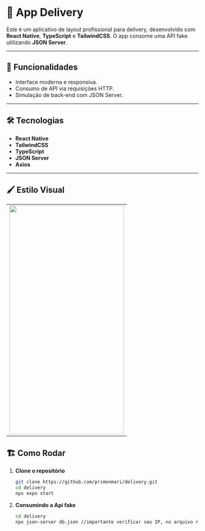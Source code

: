 # 📱 **App Delivery**

Este é um aplicativo de layout profissional para delivery, desenvolvido com **React Native**, **TypeScript** e **TailwindCSS**. O app consome uma API fake utilizando **JSON Server**.

---

## 🚀 **Funcionalidades**

- Interface moderna e responsiva.
- Consumo de API via requisições HTTP.
- Simulação de back-end com JSON Server.

---

## 🛠️ **Tecnologias**

- **React Native**
- **TailwindCSS**
- **TypeScript**
- **JSON Server**
- **Axios**

---
## 🖌️ Estilo Visual

<table align="center">
  <tr>
    <td>
      <img src="./assets/videos/video.gif" width="300" height="600" />
    </td>
  </tr>
</table>

## 🏗️ **Como Rodar**

1. **Clone o repositório**  
   ```bash
   git clone https://github.com/primonmari/delivery.git
   cd delivery
   npx expo start

2. **Consumindo a Api fake**  
   ```bash
   cd delivery
   npx json-server db.json //importante verificar seu IP, no arquivo restaurants
